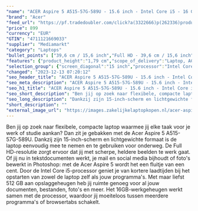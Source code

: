 ```yaml
---
"name": "ACER Aspire 5 A515-57G-589U - 15.6 inch - Intel Core i5 - 16 GB - 512 GB - GeForce RTX 2050"
"brand": "Acer"
"feed_url": "https://pf.tradedoubler.com/click?a(3322666)p(262336)product(50617-1768638)ttid(3)url(https%3A%2F%2Fwww.mediamarkt.nl%2Fnl%2Fproduct%2F_acer-aspire-5-a515-57g-589u-156-inch-intel-core-i5-16-gb-512-gb-geforce-rtx-2050-1768638.html%3Futm_source%3Dtradedoubler%26utm_medium%3Daff-comparison%26utm_term%3D1768638)"
"price": 899
"currency": "EUR"
"GTIN": "4711121669033"
"supplier": "Mediamarkt"
"category": "Laptops"
"bullet_points": ["39,6 cm / 15,6 inch","Full HD - 39,6 cm / 15,6 inch","SSD , 512 GB , M.2 via NVMe","3x USB 3.2 (Gen 2, Type-A) ,1x netwerkaansluiting (RJ-45), 1x USB 3.2 (Gen 2, Type-C) met DisplayPort, 1x HDMI, 1x hoofdtelefoon-/microfooncombo","Lithium-ion","36.29 cm x 1.79 cm x 23.78 cm /"]
"features": {"product_height":"1,79 cm","scope_of_delivery":"Laptop, AC-adapter (90 W)","dimensions_weight":"36.29 cm x 1.79 cm x 23.78 cm /","battery_type":"Lithium-ion","product_width":"36,29 cm","brightness":"250 cd/m²","hard_disk_1":"SSD , 512 GB , M.2 via NVMe","additional_update_information":"Voor zover op de afbeeldingen apps worden getoond, geldt dat MediaMarkt niet kan garanderen dat de apps tijdens de volledige levensduur van het product goed zullen blijven functioneren. Dit hangt af van het beleid van de fabrikant.","depth":"23,78 cm","bluetooth":"Ja","battery_life":"9 u","ram_configuration":"2x 8 GB","manufacturer_guarantee":"2 jaar","card_reader":"Nee","panel_type":"IPS (In-Plane Switching)","touchscreen":"Nee","manufacturer_supported_software_updates":"Onbekend","short_description":"ASPIRE 5 A515-57G-589U","processor_speed_with_turbo":"4.4 GHz","image_quality":"Full HD","product_manufacturer":"ACER","integrated_mike":"Ja","speakers":"Ja","manufacturer_part_number":"NX.KNZEH.003","convertibility":"Vast scherm","warranty_note":"2 Jaar Pick up & Return / Drop off Collection points","screen_diagonal_inches":"15.6 inch","model_year":"2023","shipping_costs":"0.00","screen_type":"Mat scherm","memory_size":"16 GB","dedicated_graphics_memory":"4 GB","height":"1,79 cm","processor":"Intel Core i5-1235UL","product_introduction_date":"2023-06-28","number_of_processor_cores":"10","processor_brand":"Intel®","wlan_standards":"WiFi 6 (802.11AX)","bluetooth_version":"5.2","delivery_time":"1","connections":"3x USB 3.2 (Gen 2, Type-A) ,1x netwerkaansluiting (RJ-45), 1x USB 3.2 (Gen 2, Type-C) met DisplayPort, 1x HDMI, 1x hoofdtelefoon-/microfooncombo","image_ratio":"16:9","screen_diagonal_cm":"39,6 cm","screen_diagonal_cm_inch":"39,6 cm / 15,6 inch","color":"Grijs","product_type":"Laptop","capacity_of_1_hard_disk":"512 GB","type_of_1_hard_disk":"SSD","ram_type":"DDR5","front_camera":"Ja","battery_capacity":"50 Wh","resolution":"1920 x 1080","integrated_webcam":"Ja","processor_model":"Core™ i5","update_policy":"Onbekend","total_storage_space_in_gb":"512 GB","wlan":"Ja","processor_clock_rate":"1.3 GHz","previous_price":"","weight":"1,77 kg","keyboard_type":"QWERTY","special_features":"Nee","product_depth":"23,78 cm","total_storage_space":"512 GB"}
"selection_group": {"screen_diagonal":"15 inch","processor":"Intel Core i5","changed_price_past_3_days":false,"product_family":"Aspire 5"}
"changed": "2023-12-13 07:20:12"
"seo_header_title": "ACER Aspire 5 A515-57G-589U - 15.6 inch - Intel Core i5 - 16 GB - 512 GB - GeForce RTX 2050"
"seo_meta_description": "ACER Aspire 5 A515-57G-589U - 15.6 inch - Intel Core i5 - 16 GB - 512 GB - GeForce RTX 2050"
"seo_h1_title": "ACER Aspire 5 A515-57G-589U - 15.6 inch - Intel Core i5 - 16 GB - 512 GB - GeForce RTX 2050"
"seo_short_description": "Ben jij op zoek naar flexibele, compacte laptop waarmee jij elke taak voor je werk of studie aankan? Dan zit je gebakken met de Acer Aspire 5 A515-57G-589U."
"seo_long_description": "Dankzij zijn 15-inch-scherm en lichtgewichte formaat is de laptop eenvoudig mee te nemen en te gebruiken voor onderweg. De Full HD-resolutie zorgt ervoor dat jij met scherpe, heldere beelden te werk gaat. Of jij nu in tekstdocumenten werkt, je mail en social media bijhoudt of foto's bewerkt in Photoshop: met de Acer Aspire 5 wordt het een fluitje van een cent. Door de Intel Core i5-processor geniet je van kortere laadtijden bij het opstarten van zowel de laptop zelf als jouw programma's. Met maar liefst 512 GB aan opslaggeheugen heb jij ruimte genoeg voor al jouw documenten, bestanden, foto's en meer. Het 16GB-werkgeheugen werkt samen met de processor, waardoor jij moeiteloos tussen meerdere programma's of browsertabs schakelt."
"short_description": ""
"external_image_url": "https://images.zakelijkelaptopkopen.nl/acer-aspire-5-a515-57g-589u-156-inch-intel-core-i5-16-gb-512-gb-geforce-rtx-2050-1768638.webp"
---
```


Ben jij op zoek naar flexibele, compacte laptop waarmee jij elke taak voor je werk of studie aankan? Dan zit je gebakken met de Acer Aspire 5 A515-57G-589U. Dankzij zijn 15-inch-scherm en lichtgewichte formaat is de laptop eenvoudig mee te nemen en te gebruiken voor onderweg. De Full HD-resolutie zorgt ervoor dat jij met scherpe, heldere beelden te werk gaat. Of jij nu in tekstdocumenten werkt, je mail en social media bijhoudt of foto's bewerkt in Photoshop: met de Acer Aspire 5 wordt het een fluitje van een cent. Door de Intel Core i5-processor geniet je van kortere laadtijden bij het opstarten van zowel de laptop zelf als jouw programma's. Met maar liefst 512 GB aan opslaggeheugen heb jij ruimte genoeg voor al jouw documenten, bestanden, foto's en meer. Het 16GB-werkgeheugen werkt samen met de processor, waardoor jij moeiteloos tussen meerdere programma's of browsertabs schakelt.